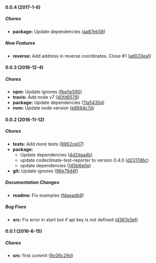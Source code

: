 #### 0.0.4 (2017-1-6)

##### Chores

* **package:** Update dependencies ([aa87eb58](https://github.com/lgaticaq/hubot-what3words/commit/aa87eb58649c88762079fa82c5c26b21b229abb6))

##### New Features

* **reverse:** Add address in reverse coordinates. Close #1 ([ad033ea1](https://github.com/lgaticaq/hubot-what3words/commit/ad033ea186f71c5456693e41b293b176716686e8))

#### 0.0.3 (2016-12-4)

##### Chores

* **npm:** Update ignores ([fbe5e590](https://github.com/lgaticaq/hubot-what3words/commit/fbe5e5905640f8dc93e86a62dc36b42305c7c8a1))
* **travis:** Add node v7 ([40fd6578](https://github.com/lgaticaq/hubot-what3words/commit/40fd6578e4b1e28d33b657c22c60138d4f1be44a))
* **package:** Update dependencies ([11a5435d](https://github.com/lgaticaq/hubot-what3words/commit/11a5435dcc1a8056d5506aeb1157a03e172a5d8c))
* **nvm:** Update node version ([e8664c7d](https://github.com/lgaticaq/hubot-what3words/commit/e8664c7d26dfd11d49629f0c90ecbe7ff19ba52e))

#### 0.0.2 (2016-11-12)

##### Chores

* **tests:** Add more tests ([8962ce07](https://github.com/lgaticaq/hubot-what3words/commit/8962ce0799a1955ef67e197814d0d31619f891dc))
* **package:**
  * Update dependencies ([4d2daa4b](https://github.com/lgaticaq/hubot-what3words/commit/4d2daa4b5aa127dc9eb91766b7637bb3dd651951))
  * update codeclimate-test-reporter to version 0.4.0 ([d2317d6c](https://github.com/lgaticaq/hubot-what3words/commit/d2317d6ce0badfbbb5c684f4a8d30bc2af9a92ca))
  * update dependencies ([145b6e0e](https://github.com/lgaticaq/hubot-what3words/commit/145b6e0e7b6083546578741f3c4ef309ade524ef))
* **git:** Update ignores ([96e79d4f](https://github.com/lgaticaq/hubot-what3words/commit/96e79d4f10f2e6b66dc6740f0c326325704d85d4))

##### Documentation Changes

* **readme:** Fix examples ([fdaeadb9](https://github.com/lgaticaq/hubot-what3words/commit/fdaeadb98a76a50f055561e117a858da18e64757))

##### Bug Fixes

* **src:** Fix error in start bot if api key is not defined ([d387e3ef](https://github.com/lgaticaq/hubot-what3words/commit/d387e3efabda0100d54c668bf754e8e4dc7243b7))

#### 0.0.1 (2016-6-15)

##### Chores

* **src:** first commit ([9c06c29d](https://github.com/lgaticaq/hubot-what3words/commit/9c06c29da01a9eabcd5af102855a4b5f6fd8fb06))

